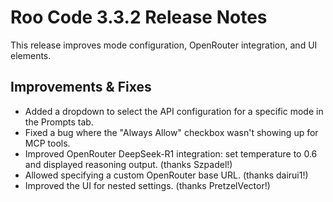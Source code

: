 # Roo Code 3.3.2 Release Notes

This release improves mode configuration, OpenRouter integration, and UI elements.

## Improvements & Fixes

*   Added a dropdown to select the API configuration for a specific mode in the Prompts tab.
*   Fixed a bug where the "Always Allow" checkbox wasn't showing up for MCP tools.
*   Improved OpenRouter DeepSeek-R1 integration: set temperature to 0.6 and displayed reasoning output. (thanks Szpadel!)
*   Allowed specifying a custom OpenRouter base URL. (thanks dairui1!)
*   Improved the UI for nested settings. (thanks PretzelVector!)